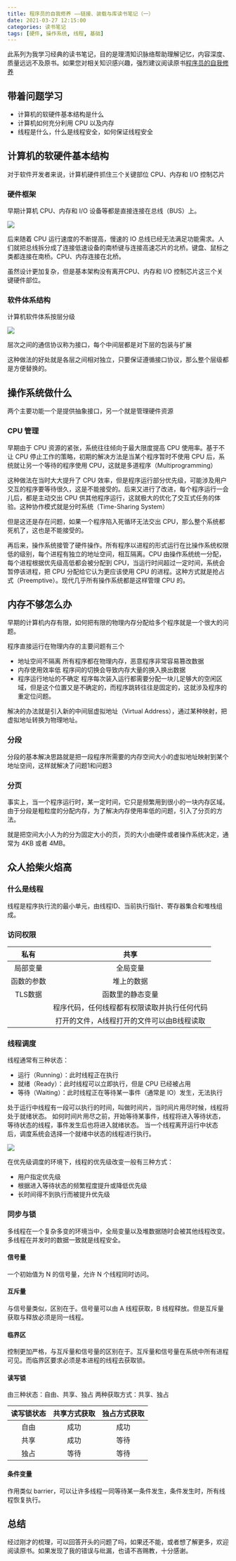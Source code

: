 ```yaml
---
title: 程序员的自我修养 ——链接、装载与库读书笔记（一）
date: 2021-03-27 12:15:00
categories: 读书笔记
tags: [硬件, 操作系统, 线程, 基础]
---
```


此系列为我学习经典的读书笔记，目的是理清知识脉络帮助理解记忆，内容深度、质量远远不及原书。如果您对相关知识感兴趣，强烈建议阅读原书[程序员的自我修养](https://book.douban.com/subject/3652388/)

## 带着问题学习

* 计算机的软硬件基本结构是什么
* 计算机如何充分利用 CPU 以及内存
* 线程是什么，什么是线程安全，如何保证线程安全

## 计算机的软硬件基本结构

对于软件开发者来说，计算机硬件抓住三个关键部位 CPU、内存和 I/O 控制芯片

### 硬件框架

早期计算机 CPU、内存和 I/O 设备等都是直接连接在总线（BUS）上。

![](/assets/images/2021/discipline-1.png)

后来随着 CPU 运行速度的不断提高，慢速的 IO 总线已经无法满足功能需求。人们就把总线拆分成了连接低速设备的南桥键与连接高速芯片的北桥。键盘、鼠标之类都连接在南桥。CPU、内存连接在北桥。

虽然设计更加复杂，但是基本架构没有离开CPU、内存和 I/O 控制芯片这三个关键硬件部位。

### 软件体系结构

计算机软件体系按层分级

![](/assets/images/2021/discipline-2.png)

层次之间的通信协议称为接口，每个中间层都是对下层的包装与扩展

这种做法的好处就是各层之间相对独立，只要保证遵循接口协议，那么整个层级都是方便替换的。

## 操作系统做什么

两个主要功能一个是提供抽象接口，另一个就是管理硬件资源 

### CPU 管理

早期由于 CPU 资源的紧张，系统往往倾向于最大限度提高 CPU 使用率。基于不让 CPU 停止工作的策略，初期的解决方法是当某个程序暂时不使用 CPU 后，系统就让另一个等待的程序使用 CPU，这就是多道程序（Multiprogramming）

这种做法在当时大大提升了 CPU 效率，但是程序运行部分优先级，可能涉及用户交互的程序要等待很久，这是不能接受的。后来又进行了改进，每个程序运行一会儿后，都是主动交出 CPU 供其他程序运行，这就极大的优化了交互式任务的体验。这种协作模式就是分时系统（Time-Sharing System）

但是这还是存在问题，如果一个程序陷入死循环无法交出 CPU，那么整个系统都死机了，这也是不能接受的。

再后来，操作系统接管了硬件操作。所有程序以进程的形式运行在比操作系统权限低的级别，每个进程有独立的地址空间，相互隔离。CPU 由操作系统统一分配，每个进程根据优先级高低都会被分配到 CPU，当运行时间超过一定时间，系统会暂停该进程，把 CPU 分配给它认为更应该使用 CPU 的进程。这种方式就是抢占式（Preemptive）。现代几乎所有操作系统都是这样管理 CPU 的。

## 内存不够怎么办

早期的计算机内存有限，如何把有限的物理内存分配给多个程序就是一个很大的问题。

程序直接运行在物理内存的主要问题有三个

* 地址空间不隔离 所有程序都在物理内存，恶意程序非常容易篡改数据
* 内存使用效率低 程序间的切换会导致内存大量的换入换出数据
* 程序运行地址的不确定 程序每次装入运行都需要分配一块儿足够大的空闲区域，但是这个位置又是不确定的，而程序跳转往往是固定的，这就涉及程序的重定位问题。

解决的办法就是引入新的中间层虚拟地址（Virtual Address），通过某种映射，把虚拟地址转换为物理地址。

### 分段

分段的基本解决思路就是把一段程序所需要的内存空间大小的虚拟地址映射到某个地址空间，这样就解决了问题1和问题3

### 分页

事实上，当一个程序运行时，某一定时间，它只是频繁用到很小的一块内存区域。由于分段是粗粒度的分配内存，为了解决内存使用率低的问题，引入了分页的方法。

就是把空间大小人为的分为固定大小的页，页的大小由硬件或者操作系统决定，通常为 4KB 或者 4MB。

## 众人拾柴火焰高

### 什么是线程

线程是程序执行流的最小单元，由线程ID、当前执行指针、寄存器集合和堆栈组成。

### 访问权限



| 私有 | 共享 |
| :-: | :-: |
| 局部变量 | 全局变量 |
| 函数的参数 | 堆上的数据 |
| TLS数据 | 函数里的静态变量 |
|  | 程序代码，任何线程都有权限读取并执行任何代码 |
|  | 打开的文件，A线程打开的文件可以由B线程读取 |

### 线程调度

线程通常有三种状态：

* 运行（Running）：此时线程正在执行
* 就绪（Ready）：此时线程可以立即执行，但是 CPU 已经被占用
* 等待（Waiting）：此时线程正在等待某一事件（通常是 IO）发生，无法执行

处于运行中线程有一段可以执行的时间，叫做时间片，当时间片用尽时候，线程将处于就绪状态。
如何时间片用尽之前，开始等待某事件，线程将进入等待状态，等待状态的线程，事件发生后也将进入就绪状态。
当一个线程离开运行中状态后，调度系统会选择一个就绪中状态的线程进行执行。

![](/assets/images/2021/discipline-3.png)

在优先级调度的环境下，线程的优先级改变一般有三种方式：

* 用户指定优先级
* 根据进入等待状态的频繁程度提升或降低优先级
* 长时间得不到执行而被提升优先级

### 同步与锁

多线程在一个复杂多变的环境当中，全局变量以及堆数据随时会被其他线程改变。多线程在并发时的数据一致就是线程安全。

#### 信号量

一个初始值为 N 的信号量，允许 N 个线程同时访问。

#### 互斥量

与信号量类似，区别在于。信号量可以由 A 线程获取，B 线程释放。但是互斥量获取与释放必须是同一线程。

#### 临界区

控制更加严格，与互斥量和信号量的区别在于。互斥量和信号量在系统中所有进程可见。而临界区要求必须是本进程的线程去获取锁。

#### 读写锁

由三种状态：自由、共享、独占
两种获取方式：共享、独占


| 读写锁状态 | 共享方式获取 | 独占方式获取 |
| :-: | :-: | :-: |
| 自由 | 成功 | 成功 |
| 共享 | 成功 | 等待 |
| 独占 | 等待 | 等待 |

#### 条件变量

作用类似 barrier，可以让许多线程一同等待某一条件发生，条件发生时，所有线程恢复执行。

## 总结

经过刚才的梳理，可以回答开头的问题了吗，如果还不能，或者想了解更多，欢迎阅读原书。如果发现了我的错误与纰漏，也请不吝赐教，十分感谢。

